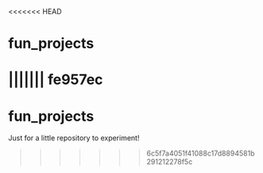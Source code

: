 <<<<<<< HEAD
# fun_projects
||||||| fe957ec
=======
# fun_projects

Just for a little repository to experiment!
>>>>>>> 6c5f7a4051f41088c17d8894581b291212278f5c
